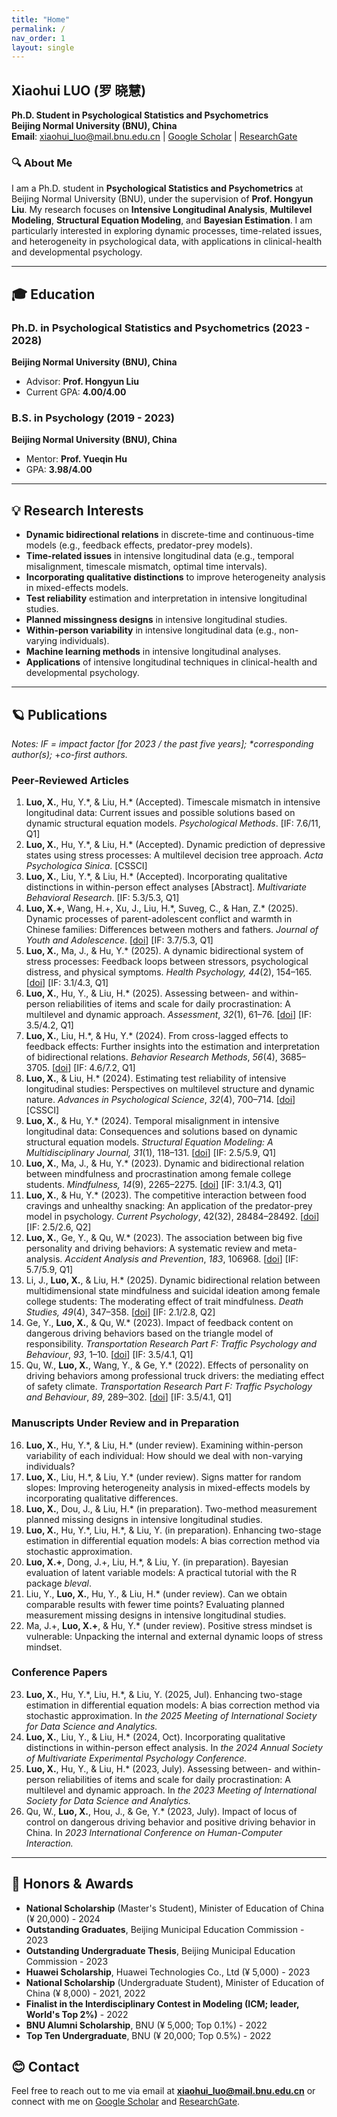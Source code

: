 ```yaml
---
title: "Home"
permalink: /
nav_order: 1
layout: single  
---
```


## Xiaohui LUO (罗 晓慧)

**Ph.D. Student in Psychological Statistics and Psychometrics**  
**Beijing Normal University (BNU), China**  
**Email**: xiaohui_luo@mail.bnu.edu.cn | [Google Scholar](https://scholar.google.com.hk/citations?hl=zh-CN&user=fyGml2AAAAAJ) | [ResearchGate](https://www.researchgate.net/profile/Xiaohui-Luo-9)

### 🔍 About Me

I am a Ph.D. student in **Psychological Statistics and Psychometrics** at Beijing Normal University (BNU), under the supervision of **Prof. Hongyun Liu**. My research focuses on **Intensive Longitudinal Analysis**, **Multilevel Modeling**, **Structural Equation Modeling**, and **Bayesian Estimation**. I am particularly interested in exploring dynamic processes, time-related issues, and heterogeneity in psychological data, with applications in clinical-health and developmental psychology.

---

## 🎓 Education

### **Ph.D. in Psychological Statistics and Psychometrics** (2023 - 2028)  
**Beijing Normal University (BNU), China**  
- Advisor: **Prof. Hongyun Liu**  
- Current GPA: **4.00/4.00**

### **B.S. in Psychology** (2019 - 2023)  
**Beijing Normal University (BNU), China**  
- Mentor: **Prof. Yueqin Hu**  
- GPA: **3.98/4.00**

---

## 💡 Research Interests

- **Dynamic bidirectional relations** in discrete-time and continuous-time models (e.g., feedback effects, predator-prey models).
- **Time-related issues** in intensive longitudinal data (e.g., temporal misalignment, timescale mismatch, optimal time intervals).
- **Incorporating qualitative distinctions** to improve heterogeneity analysis in mixed-effects models.
- **Test reliability** estimation and interpretation in intensive longitudinal studies.
- **Planned missingness designs** in intensive longitudinal studies.
- **Within-person variability** in intensive longitudinal data (e.g., non-varying individuals).
- **Machine learning methods** in intensive longitudinal analyses.
- **Applications** of intensive longitudinal techniques in clinical-health and developmental psychology.

---

## 🪐 Publications

*Notes: IF = impact factor \[for 2023 / the past five years\]; \*corresponding author(s);* \+*co-first authors.*

### Peer‐Reviewed Articles

1. **Luo, X.**, Hu, Y.\*, & Liu, H.\* (Accepted). Timescale mismatch in intensive longitudinal data: Current issues and possible solutions based on dynamic structural equation models. *Psychological Methods*. \[IF: 7.6/11, Q1\]
2. **Luo, X.**, Hu, Y.\*, & Liu, H.\* (Accepted). Dynamic prediction of depressive states using stress processes: A multilevel decision tree approach. *Acta Psychologica Sinica*. \[CSSCI\]
3. **Luo, X.**, Liu, Y.\*, & Liu, H.\* (Accepted). Incorporating qualitative distinctions in within-person effect analyses \[Abstract\]. *Multivariate Behavioral Research*. \[IF: 5.3/5.3, Q1\]
4. **Luo, X.+**, Wang, H.+, Xu, J., Liu, H.\*, Suveg, C., & Han, Z.\* (2025). Dynamic processes of parent-adolescent conflict and warmth in Chinese families: Differences between mothers and fathers. *Journal of Youth and Adolescence*. \[[doi](https://doi.org/10.1007/s10964-025-02160-5)\] \[IF: 3.7/5.3, Q1\]
5. **Luo, X.**, Ma, J., & Hu, Y.\* (2025). A dynamic bidirectional system of stress processes: Feedback loops between stressors, psychological distress, and physical symptoms. *Health Psychology, 44*(2), 154–165. \[[doi](https://psycnet.apa.org/record/2025-30514-001?doi=1)\] \[IF: 3.1/4.3, Q1\]
6. **Luo, X.**, Hu, Y., & Liu, H.\* (2025). Assessing between- and within-person reliabilities of items and scale for daily procrastination: A multilevel and dynamic approach. *Assessment*, *32*(1), 61–76. \[[doi](https://journals.sagepub.com/doi/abs/10.1177/10731911241235467)\] \[IF: 3.5/4.2, Q1\]
7. **Luo, X.**, Liu, H.\*, & Hu, Y.\* (2024). From cross-lagged effects to feedback effects: Further insights into the estimation and interpretation of bidirectional relations. *Behavior Research Methods*, *56*(4), 3685–3705. \[[doi](https://doi.org/10.3758/s13428-023-02304-0)\] \[IF: 4.6/7.2, Q1\]
8. **Luo, X.**, & Liu, H.\* (2024). Estimating test reliability of intensive longitudinal studies: Perspectives on multilevel structure and dynamic nature. *Advances in Psychological Science*, *32*(4), 700–714. \[[doi](https://journal.psych.ac.cn/xlkxjz/EN/abstract/abstract7040.shtml)\] \[CSSCI\]
9. **Luo, X.**, & Hu, Y.\* (2024). Temporal misalignment in intensive longitudinal data: Consequences and solutions based on dynamic structural equation models. *Structural Equation Modeling: A Multidisciplinary Journal, 31*(1), 118–131. \[[doi](https://www.tandfonline.com/doi/full/10.1080/10705511.2023.2207749)\] \[IF: 2.5/5.9, Q1\]
10. **Luo, X.**, Ma, J., & Hu, Y.\* (2023). Dynamic and bidirectional relation between mindfulness and procrastination among female college students. *Mindfulness, 14*(9), 2265–2275. \[[doi](https://link.springer.com/article/10.1007/s12671-023-02216-2)\] \[IF: 3.1/4.3, Q1\]
11. **Luo, X.**, & Hu, Y.\* (2023). The competitive interaction between food cravings and unhealthy snacking: An application of the predator-prey model in psychology. *Current Psychology*, 42(32), 28484–28492. \[[doi](https://link.springer.com/article/10.1007/s12144-022-03848-8)\] \[IF: 2.5/2.6, Q2\]
12. **Luo, X.**, Ge, Y., & Qu, W.\* (2023). The association between big five personality and driving behaviors: A systematic review and meta-analysis. *Accident Analysis and Prevention*, *183*, 106968. \[[doi](https://www.sciencedirect.com/science/article/pii/S0001457523000155?via%3Dihub)\] \[IF: 5.7/5.9, Q1\]
13. Li, J., **Luo, X.**, & Liu, H.\* (2025). Dynamic bidirectional relation between multidimensional state mindfulness and suicidal ideation among female college students: The moderating effect of trait mindfulness. *Death Studies, 49*(4), 347–358. \[[doi](https://www.tandfonline.com/doi/abs/10.1080/07481187.2024.2329180)\] \[IF: 2.1/2.8, Q2\]
14. Ge, Y., **Luo, X.**, & Qu, W.\* (2023). Impact of feedback content on dangerous driving behaviors based on the triangle model of responsibility. *Transportation Research Part F: Traffic Psychology and Behaviour*, *93*, 1–10. \[[doi](https://www.sciencedirect.com/science/article/pii/S136984782200287X?via%3Dihub)\] \[IF: 3.5/4.1, Q1\]
15. Qu, W., **Luo, X.**, Wang, Y., & Ge, Y.\* (2022). Effects of personality on driving behaviors among professional truck drivers: the mediating effect of safety climate. *Transportation Research Part F: Traffic Psychology and Behaviour*, *89*, 289–302. \[[doi](https://www.sciencedirect.com/science/article/pii/S136984782200153X?via%3Dihub)\] \[IF: 3.5/4.1, Q1\]

### Manuscripts Under Review and in Preparation

16. **Luo, X.**, Hu, Y.\*, & Liu, H.\* (under review). Examining within-person variability of each individual: How should we deal with non-varying individuals?
17. **Luo, X.**, Liu, H.\*, & Liu, Y.\* (under review). Signs matter for random slopes: Improving heterogeneity analysis in mixed-effects models by incorporating qualitative differences.
18. **Luo, X.**, Dou, J., & Liu, H.\* (in preparation). Two-method measurement planned missing designs in intensive longitudinal studies.
19. **Luo, X.**, Hu, Y.\*, Liu, H.\*, & Liu, Y. (in preparation). Enhancing two-stage estimation in differential equation models: A bias correction method via stochastic approximation.
20. **Luo, X.+**, Dong, J.+, Liu, H.\*, & Liu, Y. (in preparation). Bayesian evaluation of latent variable models: A practical tutorial with the R package *bleval*.
21. Liu, Y., **Luo, X.**, Hu, Y., & Liu, H.\* (under review). Can we obtain comparable results with fewer time points? Evaluating planned measurement missing designs in intensive longitudinal studies.
22. Ma, J.+, **Luo, X.+**, & Hu, Y.\* (under review). Positive stress mindset is vulnerable: Unpacking the internal and external dynamic loops of stress mindset.

### Conference Papers

23. **Luo, X.**, Hu, Y.\*, Liu, H.\*, & Liu, Y. (2025, Jul). Enhancing two-stage estimation in differential equation models: A bias correction method via stochastic approximation. In *the 2025 Meeting of International Society for Data Science and Analytics.*
24. **Luo, X.**, Liu, Y., & Liu, H.\* (2024, Oct). Incorporating qualitative distinctions in within-person effect analysis. In *the 2024 Annual Society of Multivariate Experimental Psychology Conference.*
25. **Luo, X.**, Hu, Y., & Liu, H.\* (2023, July). Assessing between- and within-person reliabilities of items and scale for daily procrastination: A multilevel and dynamic approach. In *the 2023 Meeting of International Society for Data Science and Analytics.*
26. Qu, W., **Luo, X.**, Hou, J., & Ge, Y.\* (2023, July). Impact of locus of control on dangerous driving behavior and positive driving behavior in China. In *2023 International Conference on Human-Computer Interaction.*

---

## 🎉 Honors & Awards

- **National Scholarship** (Master's Student), Minister of Education of China (¥ 20,000) - 2024
- **Outstanding Graduates**, Beijing Municipal Education Commission - 2023
- **Outstanding Undergraduate Thesis**, Beijing Municipal Education Commission - 2023
- **Huawei Scholarship**, Huawei Technologies Co., Ltd (¥ 5,000) - 2023
- **National Scholarship** (Undergraduate Student), Minister of Education of China (¥ 8,000) - 2021, 2022
- **Finalist in the Interdisciplinary Contest in Modeling (ICM; leader, World's Top 2%)** - 2022
- **BNU Alumni Scholarship**, BNU (¥ 5,000; Top 0.1%) - 2022
- **Top Ten Undergraduate**, BNU (¥ 20,000; Top 0.5%) - 2022

## 😊 Contact

Feel free to reach out to me via email at **xiaohui_luo@mail.bnu.edu.cn** or connect with me on [Google Scholar](https://scholar.google.com.hk/citations?hl=zh-CN&user=fyGml2AAAAAJ) and [ResearchGate](https://www.researchgate.net/profile/Xiaohui-Luo-9).